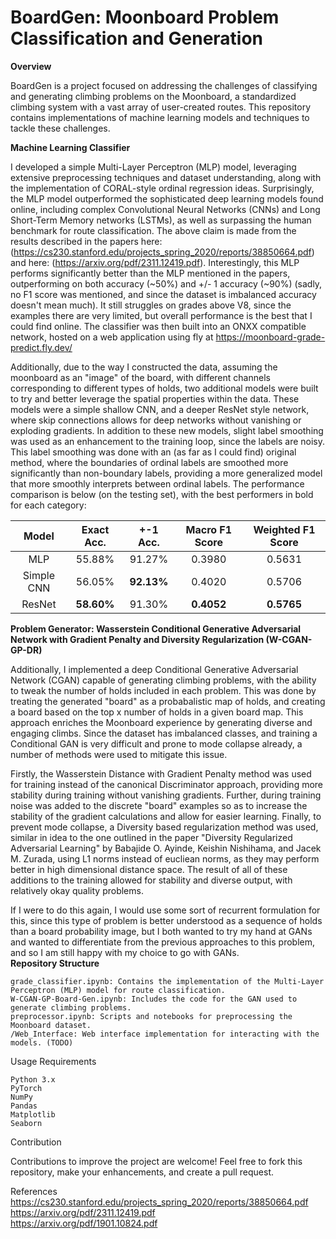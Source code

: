 # BoardGen: Moonboard Problem Classification and Generation   
**Overview**

BoardGen is a project focused on addressing the challenges of classifying and generating climbing problems on the Moonboard, a standardized climbing system with a vast array of user-created routes. This repository contains implementations of machine learning models and techniques to tackle these challenges.

**Machine Learning Classifier**

I developed a simple Multi-Layer Perceptron (MLP) model, leveraging extensive preprocessing techniques and dataset understanding, along with the implementation of CORAL-style ordinal regression ideas. Surprisingly, the MLP model outperformed the sophisticated deep learning models found online, including complex Convolutional Neural Networks (CNNs) and Long Short-Term Memory networks (LSTMs),  as well as surpassing the human benchmark for route classification. The above claim is made from the results described in the papers here: (https://cs230.stanford.edu/projects_spring_2020/reports/38850664.pdf) and here: (https://arxiv.org/pdf/2311.12419.pdf). Interestingly, this MLP performs significantly better than the MLP mentioned in the papers, outperforming on both accuracy (~50%) and +/- 1 accuracy (~90%) (sadly, no F1 score was mentioned, and since the dataset is imbalanced accuracy doesn't mean much). It still struggles on grades above V8, since the examples there are very limited, but overall performance is the best that I could find online. The classifier was then built into an ONXX compatible network, hosted on a web application using fly at https://moonboard-grade-predict.fly.dev/

Additionally, due to the way I constructed the data, assuming the moonboard as an "image" of the board, with different channels corresponding to different types of holds, two additional models were built to try and better leverage the spatial properties within the data. These models were a simple shallow CNN, and a deeper ResNet style network, where skip connections allows for deep networks without vanishing or exploding gradients. In addition to these new models, slight label smoothing was used as an enhancement to the training loop, since the labels are noisy. This label smoothing was done with an (as far as I could find) original method, where the boundaries of ordinal labels are smoothed more significantly than non-boundary labels, providing a more generalized model that more smoothly interprets between ordinal labels. The performance comparison is below (on the testing set), with the best performers in bold for each category:

| Model             | Exact Acc. | +-1 Acc. | Macro F1 Score | Weighted F1 Score |
| :---------------: | :--------: | :------: | :------------: | :----------------:
| MLP               |  55.88%    | 91.27%   | 0.3980         | 0.5631
| Simple CNN        |  56.05%    | **92.13%** | 0.4020       | 0.5706
| ResNet            |**58.60%**  | 91.30%   | **0.4052**     | **0.5765**

**Problem Generator: Wasserstein Conditional Generative Adversarial Network with Gradient Penalty and Diversity Regularization (W-CGAN-GP-DR)**

Additionally, I implemented a deep Conditional Generative Adversarial Network (CGAN) capable of generating climbing problems, with the ability to tweak the number of holds included in each problem. This was done by treating the generated "board" as a probabalistic map of holds, and creating a board based on the top x number of holds in a given board map. This approach enriches the Moonboard experience by generating diverse and engaging climbs. Since the dataset has imbalanced classes, and training a Conditional GAN is very difficult and prone to mode collapse already, a number of methods were used to mitigate this issue.   
   
Firstly, the Wasserstein Distance with Gradient Penalty method was used for training instead of the canonical Discriminator approach, providing more stability during training without vanishing gradients. Further, during training noise was added to the discrete "board" examples so as to increase the stability of the gradient calculations and allow for easier learning. Finally, to prevent mode collapse, a Diversity based regularization method was used, similar in idea to the one outlined in the paper "Diversity Regularized Adversarial Learning" by Babajide O. Ayinde, Keishin Nishihama, and Jacek M. Zurada, using L1 norms instead of eucliean norms, as they may perform better in high dimensional distance space. The result of all of these additions to the training allowed for stability and diverse output, with relatively okay quality problems.   
    
If I were to do this again, I would use some sort of recurrent formulation for this, since this type of problem is better understood as a sequence of holds than a board probability image, but I both wanted to try my hand at GANs and wanted to differentiate from the previous approaches to this problem, and so I am still happy with my choice to go with GANs.   
**Repository Structure**

    grade_classifier.ipynb: Contains the implementation of the Multi-Layer Perceptron (MLP) model for route classification.   
    W-CGAN-GP-Board-Gen.ipynb: Includes the code for the GAN used to generate climbing problems.   
    preprocessor.ipynb: Scripts and notebooks for preprocessing the Moonboard dataset.   
    /Web_Interface: Web interface implementation for interacting with the models. (TODO)   

Usage
Requirements

    Python 3.x
    PyTorch
    NumPy
    Pandas
    Matplotlib
    Seaborn

Contribution

Contributions to improve the project are welcome! Feel free to fork this repository, make your enhancements, and create a pull request.   

References   
https://cs230.stanford.edu/projects_spring_2020/reports/38850664.pdf   
https://arxiv.org/pdf/2311.12419.pdf   
https://arxiv.org/pdf/1901.10824.pdf   
